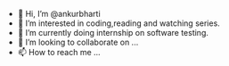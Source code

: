 - 👋 Hi, I’m @ankurbharti
- 👀 I’m interested in coding,reading and watching series.
- 🌱 I’m currently doing internship on software testing.
- 💞️ I’m looking to collaborate on ...
- 📫 How to reach me ...

<!---
ankurbharti/ankurbharti is a ✨ special ✨ repository because its `README.md` (this file) appears on your GitHub profile.
You can click the Preview link to take a look at your changes.
--->
